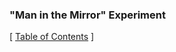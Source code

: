 ### "Man in the Mirror" Experiment

\[ [Table of Contents](https://github.com/udexon/SAIGON/blob/master/0_Table_of_Contents.md) \]
